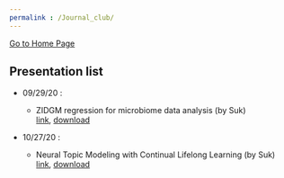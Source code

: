 ```yaml
---
permalink : /Journal_club/
---
```

[Go to Home Page](https://chunhyonho.github.io/) 

## Presentation list
  - 09/29/20 : 
    - ZIDGM regression for microbiome data analysis (by Suk)  
    [link](https://github.com/chunhyonho/Group-study/blob/master/Journal%20Club/092920/zero-inflated%20gdm.pdf), 
    [download](https://github.com/chunhyonho/Group-study/raw/master/Journal%20Club/092920/zero-inflated%20gdm.pdf)   
    

  - 10/27/20 : 
    - Neural Topic Modeling with Continual Lifelong Learning (by Suk)  
    [link](https://github.com/chunhyonho/Group-study/edit/master/Journal%20Club/index.md), 
    [download](https://github.com/chunhyonho/Group-study/raw/master/Journal%20Club/LNTM.pdf)   
    
